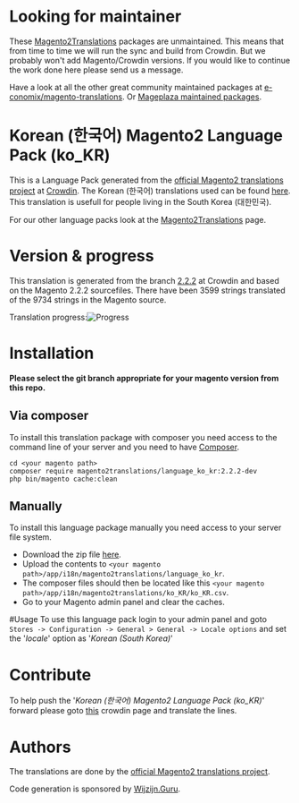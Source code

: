 # Looking for maintainer
These [Magento2Translations](http://magento2translations.github.io/) packages are unmaintained. This means that from time to time we will run the sync and build from Crowdin. But we probably won't add Magento/Crowdin versions. If you would like to continue the work done here please send us a message.

Have a look at all the other great community maintained packages at [e-conomix/magento-translations](https://github.com/e-conomix/magento-translations).
Or [Mageplaza maintained packages](https://github.com/mageplaza?q=language).

# Korean (한국어) Magento2 Language Pack (ko_KR)
This is a Language Pack generated from the [official Magento2 translations project](https://crowdin.com/project/magento-2) at [Crowdin](https://crowdin.com).
The Korean (한국어) translations used can be found [here](https://crowdin.com/project/magento-2/ko).
This translation is usefull for people living in the South Korea (대한민국).

For our other language packs look at the [Magento2Translations](http://magento2translations.github.io/) page.

# Version & progress
This translation is generated from the branch [2.2.2](https://crowdin.com/project/magento-2/ko#/2.2.2) at Crowdin and based on the Magento 2.2.2 sourcefiles.
There have been  3599 strings translated of the 9734 strings in the Magento source.

Translation progress:![Progress](http://progressed.io/bar/37)

# Installation
**Please select the git branch appropriate for your magento version from this repo.**
## Via composer
To install this translation package with composer you need access to the command line of your server and you need to have [Composer](https://getcomposer.org).
```
cd <your magento path>
composer require magento2translations/language_ko_kr:2.2.2-dev
php bin/magento cache:clean
```
## Manually
To install this language package manually you need access to your server file system.
* Download the zip file [here](https://github.com/Magento2Translations/language_ko_kr/archive/2.2.2.zip).
* Upload the contents to `<your magento path>/app/i18n/magento2translations/language_ko_kr`.
* The composer files should then be located like this `<your magento path>/app/i18n/magento2translations/ko_KR/ko_KR.csv`.
* Go to your Magento admin panel and clear the caches.

#Usage
To use this language pack login to your admin panel and goto `Stores -> Configuration -> General > General -> Locale options` and set the '*locale*' option as '*Korean (South Korea)*'

# Contribute
To help push the '*Korean (한국어) Magento2 Language Pack (ko_KR)*' forward please goto [this](https://crowdin.com/project/magento-2/ko) crowdin page and translate the lines.

# Authors
The translations are done by the [official Magento2 translations project](https://crowdin.com/project/magento-2).

Code generation is sponsored by [Wijzijn.Guru](http://www.wijzijn.guru/).